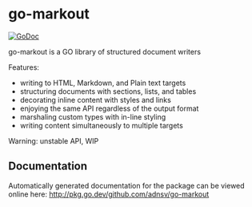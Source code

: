 # go-markout

[![GoDoc](https://godoc.org/github.com/adnsv/go-markout?status.svg)](https://godoc.org/github.com/adnsv/go-markout)

go-markout is a GO library of structured document writers

Features:

- writing to HTML, Markdown, and Plain text targets
- structuring documents with sections, lists, and tables
- decorating inline content with styles and links
- enjoying the same API regardless of the output format
- marshaling custom types with in-line styling
- writing content simultaneously to multiple targets

Warning: unstable API, WIP

## Documentation

Automatically generated documentation for the package can be viewed online here:
http://pkg.go.dev/github.com/adnsv/go-markout

